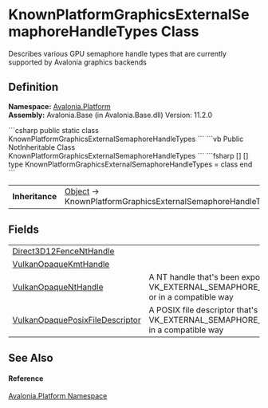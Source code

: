 # KnownPlatformGraphicsExternalSemaphoreHandleTypes Class


Describes various GPU semaphore handle types that are currently supported by Avalonia graphics backends



## Definition
**Namespace:** <a href="N_Avalonia_Platform">Avalonia.Platform</a>  
**Assembly:** Avalonia.Base (in Avalonia.Base.dll) Version: 11.2.0

<Tabs groupId="api-code-preview">
<TabItem value="csharp" label="C#">
```csharp
public static class KnownPlatformGraphicsExternalSemaphoreHandleTypes
```
</TabItem>
<TabItem value="vb" label="VB">
```vb
Public NotInheritable Class KnownPlatformGraphicsExternalSemaphoreHandleTypes
```
</TabItem>
<TabItem value="fsharp" label="F#">
```fsharp
[<AbstractClassAttribute>]
[<SealedAttribute>]
type KnownPlatformGraphicsExternalSemaphoreHandleTypes = class end
```
</TabItem>
</Tabs>

<table>
<tr><td><strong>Inheritance</strong></td><td><a href="https://learn.microsoft.com/dotnet/api/system.object" target="_blank" rel="noopener noreferrer">Object</a>  →  KnownPlatformGraphicsExternalSemaphoreHandleTypes</td></tr>
</table>



## Fields
<table>
<tr>
<td><a href="F_Avalonia_Platform_KnownPlatformGraphicsExternalSemaphoreHandleTypes_Direct3D12FenceNtHandle">Direct3D12FenceNtHandle</a></td>
<td> </td>
</tr>
<tr>
<td><a href="F_Avalonia_Platform_KnownPlatformGraphicsExternalSemaphoreHandleTypes_VulkanOpaqueKmtHandle">VulkanOpaqueKmtHandle</a></td>
<td> </td>
</tr>
<tr>
<td><a href="F_Avalonia_Platform_KnownPlatformGraphicsExternalSemaphoreHandleTypes_VulkanOpaqueNtHandle">VulkanOpaqueNtHandle</a></td>
<td>A NT handle that's been exported by Vulkan using VK_EXTERNAL_SEMAPHORE_HANDLE_TYPE_OPAQUE_WIN32_BIT or in a compatible way</td>
</tr>
<tr>
<td><a href="F_Avalonia_Platform_KnownPlatformGraphicsExternalSemaphoreHandleTypes_VulkanOpaquePosixFileDescriptor">VulkanOpaquePosixFileDescriptor</a></td>
<td>A POSIX file descriptor that's been exported by Vulkan using VK_EXTERNAL_SEMAPHORE_HANDLE_TYPE_OPAQUE_FD_BIT or in a compatible way</td>
</tr>
</table>

## See Also


#### Reference
<a href="N_Avalonia_Platform">Avalonia.Platform Namespace</a>  

